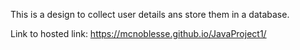This is a design to collect user details ans store them in a database.

Link to hosted link: https://mcnoblesse.github.io/JavaProject1/
